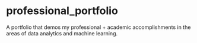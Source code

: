 # professional_portfolio
A portfolio that demos my professional + academic accomplishments in the areas of data analytics and machine learning.
